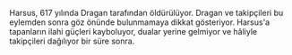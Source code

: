   
Harsus, 617 yılında Dragan tarafından öldürülüyor. Dragan ve takipçileri bu eylemden sonra göz önünde bulunmamaya dikkat gösteriyor. Harsus'a tapanların ilahi güçleri kayboluyor, dualar yerine gelmiyor ve hâliyle takipçileri dağılıyor bir süre sonra.
